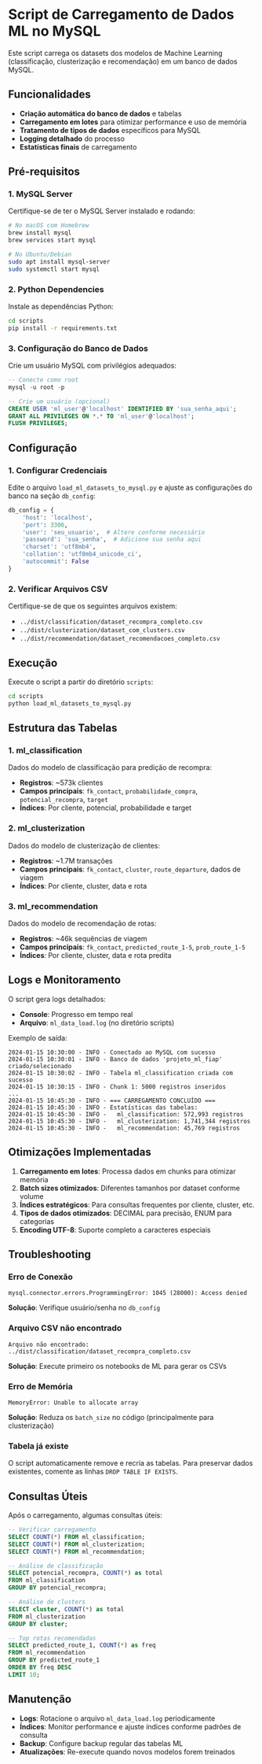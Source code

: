 # Script de Carregamento de Dados ML no MySQL

Este script carrega os datasets dos modelos de Machine Learning (classificação, clusterização e recomendação) em um banco de dados MySQL.

## Funcionalidades

- **Criação automática do banco de dados** e tabelas
- **Carregamento em lotes** para otimizar performance e uso de memória
- **Tratamento de tipos de dados** específicos para MySQL
- **Logging detalhado** do processo
- **Estatísticas finais** de carregamento

## Pré-requisitos

### 1. MySQL Server

Certifique-se de ter o MySQL Server instalado e rodando:

```bash
# No macOS com Homebrew
brew install mysql
brew services start mysql

# No Ubuntu/Debian
sudo apt install mysql-server
sudo systemctl start mysql
```

### 2. Python Dependencies

Instale as dependências Python:

```bash
cd scripts
pip install -r requirements.txt
```

### 3. Configuração do Banco de Dados

Crie um usuário MySQL com privilégios adequados:

```sql
-- Conecte como root
mysql -u root -p

-- Crie um usuário (opcional)
CREATE USER 'ml_user'@'localhost' IDENTIFIED BY 'sua_senha_aqui';
GRANT ALL PRIVILEGES ON *.* TO 'ml_user'@'localhost';
FLUSH PRIVILEGES;
```

## Configuração

### 1. Configurar Credenciais

Edite o arquivo `load_ml_datasets_to_mysql.py` e ajuste as configurações do banco na seção `db_config`:

```python
db_config = {
    'host': 'localhost',
    'port': 3306,
    'user': 'seu_usuario',  # Altere conforme necessário
    'password': 'sua_senha',  # Adicione sua senha aqui
    'charset': 'utf8mb4',
    'collation': 'utf8mb4_unicode_ci',
    'autocommit': False
}
```

### 2. Verificar Arquivos CSV

Certifique-se de que os seguintes arquivos existem:

- `../dist/classification/dataset_recompra_completo.csv`
- `../dist/clusterization/dataset_com_clusters.csv`
- `../dist/recommendation/dataset_recomendacoes_completo.csv`

## Execução

Execute o script a partir do diretório `scripts`:

```bash
cd scripts
python load_ml_datasets_to_mysql.py
```

## Estrutura das Tabelas

### 1. ml_classification

Dados do modelo de classificação para predição de recompra:

- **Registros**: ~573k clientes
- **Campos principais**: `fk_contact`, `probabilidade_compra`, `potencial_recompra`, `target`
- **Índices**: Por cliente, potencial, probabilidade e target

### 2. ml_clusterization

Dados do modelo de clusterização de clientes:

- **Registros**: ~1.7M transações
- **Campos principais**: `fk_contact`, `cluster`, `route_departure`, dados de viagem
- **Índices**: Por cliente, cluster, data e rota

### 3. ml_recommendation

Dados do modelo de recomendação de rotas:

- **Registros**: ~46k sequências de viagem
- **Campos principais**: `fk_contact`, `predicted_route_1-5`, `prob_route_1-5`
- **Índices**: Por cliente, cluster, data e rota predita

## Logs e Monitoramento

O script gera logs detalhados:

- **Console**: Progresso em tempo real
- **Arquivo**: `ml_data_load.log` (no diretório scripts)

Exemplo de saída:

```
2024-01-15 10:30:00 - INFO - Conectado ao MySQL com sucesso
2024-01-15 10:30:01 - INFO - Banco de dados 'projeto_ml_fiap' criado/selecionado
2024-01-15 10:30:02 - INFO - Tabela ml_classification criada com sucesso
2024-01-15 10:30:15 - INFO - Chunk 1: 5000 registros inseridos
...
2024-01-15 10:45:30 - INFO - === CARREGAMENTO CONCLUÍDO ===
2024-01-15 10:45:30 - INFO - Estatísticas das tabelas:
2024-01-15 10:45:30 - INFO -   ml_classification: 572,993 registros
2024-01-15 10:45:30 - INFO -   ml_clusterization: 1,741,344 registros
2024-01-15 10:45:30 - INFO -   ml_recommendation: 45,769 registros
```

## Otimizações Implementadas

1. **Carregamento em lotes**: Processa dados em chunks para otimizar memória
2. **Batch sizes otimizados**: Diferentes tamanhos por dataset conforme volume
3. **Índices estratégicos**: Para consultas frequentes por cliente, cluster, etc.
4. **Tipos de dados otimizados**: DECIMAL para precisão, ENUM para categorias
5. **Encoding UTF-8**: Suporte completo a caracteres especiais

## Troubleshooting

### Erro de Conexão

```
mysql.connector.errors.ProgrammingError: 1045 (28000): Access denied
```

**Solução**: Verifique usuário/senha no `db_config`

### Arquivo CSV não encontrado

```
Arquivo não encontrado: ../dist/classification/dataset_recompra_completo.csv
```

**Solução**: Execute primeiro os notebooks de ML para gerar os CSVs

### Erro de Memória

```
MemoryError: Unable to allocate array
```

**Solução**: Reduza os `batch_size` no código (principalmente para clusterização)

### Tabela já existe

O script automaticamente remove e recria as tabelas. Para preservar dados existentes, comente as linhas `DROP TABLE IF EXISTS`.

## Consultas Úteis

Após o carregamento, algumas consultas úteis:

```sql
-- Verificar carregamento
SELECT COUNT(*) FROM ml_classification;
SELECT COUNT(*) FROM ml_clusterization;
SELECT COUNT(*) FROM ml_recommendation;

-- Análise de classificação
SELECT potencial_recompra, COUNT(*) as total
FROM ml_classification
GROUP BY potencial_recompra;

-- Análise de clusters
SELECT cluster, COUNT(*) as total
FROM ml_clusterization
GROUP BY cluster;

-- Top rotas recomendadas
SELECT predicted_route_1, COUNT(*) as freq
FROM ml_recommendation
GROUP BY predicted_route_1
ORDER BY freq DESC
LIMIT 10;
```

## Manutenção

- **Logs**: Rotacione o arquivo `ml_data_load.log` periodicamente
- **Índices**: Monitor performance e ajuste índices conforme padrões de consulta
- **Backup**: Configure backup regular das tabelas ML
- **Atualizações**: Re-execute quando novos modelos forem treinados
